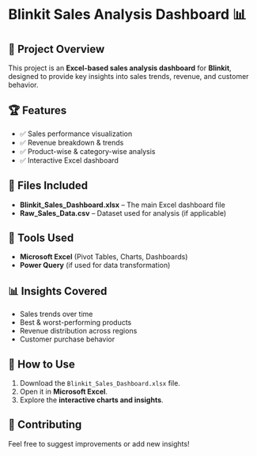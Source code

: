 # Blinkit Sales Analysis Dashboard 📊

## 📌 Project Overview
This project is an **Excel-based sales analysis dashboard** for **Blinkit**, designed to provide key insights into sales trends, revenue, and customer behavior.

## 🏆 Features
- ✅ Sales performance visualization  
- ✅ Revenue breakdown & trends  
- ✅ Product-wise & category-wise analysis  
- ✅ Interactive Excel dashboard  

## 📂 Files Included
- **Blinkit_Sales_Dashboard.xlsx** – The main Excel dashboard file  
- **Raw_Sales_Data.csv** – Dataset used for analysis (if applicable)  

## 🔧 Tools Used
- **Microsoft Excel** (Pivot Tables, Charts, Dashboards)  
- **Power Query** (if used for data transformation)  

## 📊 Insights Covered
- Sales trends over time  
- Best & worst-performing products  
- Revenue distribution across regions  
- Customer purchase behavior  

## 🚀 How to Use
1. Download the `Blinkit_Sales_Dashboard.xlsx` file.  
2. Open it in **Microsoft Excel**.  
3. Explore the **interactive charts and insights**.  

## 🤝 Contributing
Feel free to suggest improvements or add new insights!  
